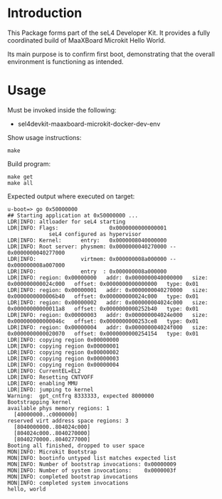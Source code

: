# Introduction

This Package forms part of the seL4 Developer Kit. It provides a fully
coordinated build of MaaXBoard Microkit Hello World.

Its main purpose is to confirm first boot, demonstrating that the overall
environment is functioning as intended.

# Usage

Must be invoked inside the following:
* sel4devkit-maaxboard-microkit-docker-dev-env

Show usage instructions:
```
make
```

Build program:
```
make get
make all
```

Expected output where executed on target:
```
u-boot=> go 0x50000000
## Starting application at 0x50000000 ...
LDR|INFO: altloader for seL4 starting
LDR|INFO: Flags:                0x0000000000000001
             seL4 configured as hypervisor
LDR|INFO: Kernel:      entry:   0x0000008040000000
LDR|INFO: Root server: physmem: 0x0000000040270000 -- 0x0000000040277000
LDR|INFO:              virtmem: 0x000000008a000000 -- 0x000000008a007000
LDR|INFO:              entry  : 0x000000008a000000
LDR|INFO: region: 0x00000000   addr: 0x0000000040000000   size: 0x000000000024c000   offset: 0x0000000000000000   type: 0x01
LDR|INFO: region: 0x00000001   addr: 0x0000000040270000   size: 0x0000000000006b40   offset: 0x000000000024c000   type: 0x01
LDR|INFO: region: 0x00000002   addr: 0x000000004024c000   size: 0x00000000000011a8   offset: 0x0000000000252b40   type: 0x01
LDR|INFO: region: 0x00000003   addr: 0x000000004024e000   size: 0x000000000000046c   offset: 0x0000000000253ce8   type: 0x01
LDR|INFO: region: 0x00000004   addr: 0x000000004024f000   size: 0x0000000000020070   offset: 0x0000000000254154   type: 0x01
LDR|INFO: copying region 0x00000000
LDR|INFO: copying region 0x00000001
LDR|INFO: copying region 0x00000002
LDR|INFO: copying region 0x00000003
LDR|INFO: copying region 0x00000004
LDR|INFO: CurrentEL=EL2
LDR|INFO: Resetting CNTVOFF
LDR|INFO: enabling MMU
LDR|INFO: jumping to kernel
Warning:  gpt_cntfrq 8333333, expected 8000000
Bootstrapping kernel
available phys memory regions: 1
  [40000000..c0000000]
reserved virt address space regions: 3
  [8040000000..804024c000]
  [804024c000..8040270000]
  [8040270000..8040277000]
Booting all finished, dropped to user space
MON|INFO: Microkit Bootstrap
MON|INFO: bootinfo untyped list matches expected list
MON|INFO: Number of bootstrap invocations: 0x00000009
MON|INFO: Number of system invocations:    0x0000003f
MON|INFO: completed bootstrap invocations
MON|INFO: completed system invocations
hello, world
```
